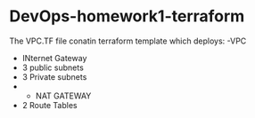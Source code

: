 # DevOps-homework1-terraform

The VPC.TF file conatin terraform template which deploys:
-VPC
- INternet Gateway
- 3 public subnets
- 3 Private subnets
- - NAT GATEWAY
- 2 Route Tables
